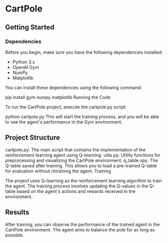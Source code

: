 # CartPole

## Getting Started

### Dependencies
Before you begin, make sure you have the following dependencies installed:

- Python 3.x
- OpenAI Gym
- NumPy
- Matplotlib

You can install these dependencies using the following command:

pip install gym numpy matplotlib
Running the Code

To run the CartPole project, execute the cartpole.py script:

python cartpole.py
This will start the training process, and you will be able to see the agent's performance in the Gym environment.

## Project Structure

cartpole.py: The main script that contains the implementation of the reinforcement learning agent using Q-learning.
utils.py: Utility functions for preprocessing and visualizing the CartPole environment.
q_table.npy: The Q-table saved after training. This allows you to load a pre-trained Q-table for evaluation without retraining the agent.
Training

The project uses Q-learning as the reinforcement learning algorithm to train the agent. The training process involves updating the Q-values in the Q-table based on the agent's actions and rewards received in the environment.

## Results

After training, you can observe the performance of the trained agent in the CartPole environment. The agent aims to balance the pole for as long as possible.
